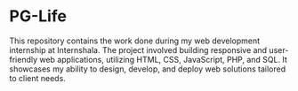 # PG-Life
This repository contains the work done during my web development internship at Internshala. The project involved building responsive and user-friendly web applications, utilizing HTML, CSS, JavaScript, PHP, and SQL. It showcases my ability to design, develop, and deploy web solutions tailored to client needs.



